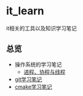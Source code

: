 # it_learn

it相关的工具以及知识学习笔记

## 总览

- 操作系统的学习笔记
  - [进程、协程与线程](./doc/note/operating%20system/%E8%BF%9B%E7%A8%8B%E3%80%81%E7%BA%BF%E7%A8%8B%E4%B8%8E%E5%8D%8F%E7%A8%8B.md)
- [git学习笔记](./doc/note/git学习笔记.md)
- [cmake学习笔记](./doc/note/cmake学习笔记.md)
